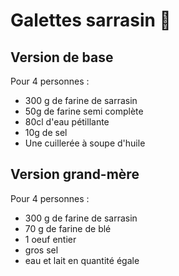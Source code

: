 # Galettes sarrasin 🍪

## Version de base

Pour 4 personnes :

- 300 g de farine de sarrasin
- 50g de farine semi complète
- 80cl d'eau pétillante
- 10g de sel
- Une cuillerée à soupe d'huile

## Version grand-mère

Pour 4 personnes :

- 300 g de farine de sarrasin
- 70 g de farine de blé
- 1 oeuf entier
- gros sel
- eau et lait en quantité égale
